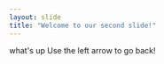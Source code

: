 ```yaml
---
layout: slide
title: "Welcome to our second slide!"
---
```

what's up
Use the left arrow to go back!
